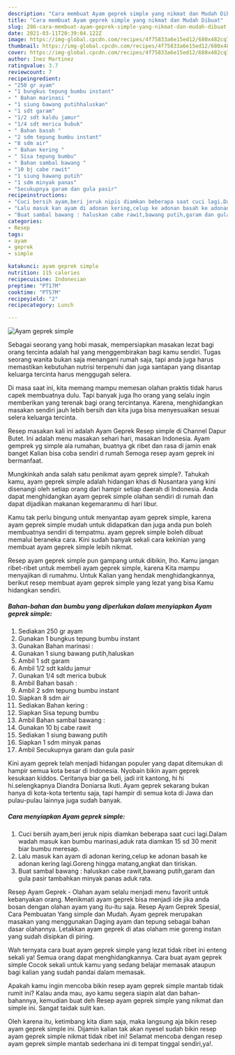 ```yaml
---
description: "Cara membuat Ayam geprek simple yang nikmat dan Mudah Dibuat"
title: "Cara membuat Ayam geprek simple yang nikmat dan Mudah Dibuat"
slug: 286-cara-membuat-ayam-geprek-simple-yang-nikmat-dan-mudah-dibuat
date: 2021-03-11T20:39:04.122Z
image: https://img-global.cpcdn.com/recipes/4f75833a6e15ed12/680x482cq70/ayam-geprek-simple-foto-resep-utama.jpg
thumbnail: https://img-global.cpcdn.com/recipes/4f75833a6e15ed12/680x482cq70/ayam-geprek-simple-foto-resep-utama.jpg
cover: https://img-global.cpcdn.com/recipes/4f75833a6e15ed12/680x482cq70/ayam-geprek-simple-foto-resep-utama.jpg
author: Inez Martinez
ratingvalue: 3.7
reviewcount: 7
recipeingredient:
- "250 gr ayam"
- "1 bungkus tepung bumbu instant"
- " Bahan marinasi "
- "1 siung bawang putihhaluskan"
- "1 sdt garam"
- "1/2 sdt kaldu jamur"
- "1/4 sdt merica bubuk"
- " Bahan basah "
- "2 sdm tepung bumbu instant"
- "8 sdm air"
- " Bahan kering "
- " Sisa tepung bumbu"
- " Bahan sambal bawang "
- "10 bj cabe rawit"
- "1 siung bawang putih"
- "1 sdm minyak panas"
- "Secukupnya garam dan gula pasir"
recipeinstructions:
- "Cuci bersih ayam,beri jeruk nipis diamkan beberapa saat cuci lagi.Dalam wadah masuk kan bumbu marinasi,aduk rata diamkan 15 sd 30 menit biar bumbu meresap."
- "Lalu masuk kan ayam di adonan kering,celup ke adonan basah ke adonan kering lagi.Goreng hingga matang,angkat dan tiriskan."
- "Buat sambal bawang : haluskan cabe rawit,bawang putih,garam dan gula pasir tambahkan minyak panas aduk rata."
categories:
- Resep
tags:
- ayam
- geprek
- simple

katakunci: ayam geprek simple 
nutrition: 115 calories
recipecuisine: Indonesian
preptime: "PT17M"
cooktime: "PT57M"
recipeyield: "2"
recipecategory: Lunch

---
```



![Ayam geprek simple](https://img-global.cpcdn.com/recipes/4f75833a6e15ed12/680x482cq70/ayam-geprek-simple-foto-resep-utama.jpg)

Sebagai seorang yang hobi masak, mempersiapkan masakan lezat bagi orang tercinta adalah hal yang menggembirakan bagi kamu sendiri. Tugas seorang  wanita bukan saja menangani rumah saja, tapi anda juga harus memastikan kebutuhan nutrisi terpenuhi dan juga santapan yang disantap keluarga tercinta harus menggugah selera.

Di masa  saat ini, kita memang mampu memesan olahan praktis tidak harus capek membuatnya dulu. Tapi banyak juga lho orang yang selalu ingin memberikan yang terenak bagi orang tercintanya. Karena, menghidangkan masakan sendiri jauh lebih bersih dan kita juga bisa menyesuaikan sesuai selera keluarga tercinta. 

Resep masakan kali ini adalah Ayam Geprek Resep simple di Channel Dapur Butet. Ini adalah menu masakan sehari hari, masakan Indonesia. Ayam gemprek yg simple ala rumahan, buatnya gk ribet dan rasa di jamin enak banget Kalian bisa coba sendiri d rumah Semoga resep ayam geprek ini bermanfaat.

Mungkinkah anda salah satu penikmat ayam geprek simple?. Tahukah kamu, ayam geprek simple adalah hidangan khas di Nusantara yang kini disenangi oleh setiap orang dari hampir setiap daerah di Indonesia. Anda dapat menghidangkan ayam geprek simple olahan sendiri di rumah dan dapat dijadikan makanan kegemaranmu di hari libur.

Kamu tak perlu bingung untuk menyantap ayam geprek simple, karena ayam geprek simple mudah untuk didapatkan dan juga anda pun boleh membuatnya sendiri di tempatmu. ayam geprek simple boleh dibuat memalui beraneka cara. Kini sudah banyak sekali cara kekinian yang membuat ayam geprek simple lebih nikmat.

Resep ayam geprek simple pun gampang untuk dibikin, lho. Kamu jangan ribet-ribet untuk membeli ayam geprek simple, karena Kita mampu menyajikan di rumahmu. Untuk Kalian yang hendak menghidangkannya, berikut resep membuat ayam geprek simple yang lezat yang bisa Kamu hidangkan sendiri.

<!--inarticleads1-->

##### Bahan-bahan dan bumbu yang diperlukan dalam menyiapkan Ayam geprek simple:

1. Sediakan 250 gr ayam
1. Gunakan 1 bungkus tepung bumbu instant
1. Gunakan  Bahan marinasi :
1. Gunakan 1 siung bawang putih,haluskan
1. Ambil 1 sdt garam
1. Ambil 1/2 sdt kaldu jamur
1. Gunakan 1/4 sdt merica bubuk
1. Ambil  Bahan basah :
1. Ambil 2 sdm tepung bumbu instant
1. Siapkan 8 sdm air
1. Sediakan  Bahan kering :
1. Siapkan  Sisa tepung bumbu
1. Ambil  Bahan sambal bawang :
1. Gunakan 10 bj cabe rawit
1. Sediakan 1 siung bawang putih
1. Siapkan 1 sdm minyak panas
1. Ambil Secukupnya garam dan gula pasir


Kini ayam geprek telah menjadi hidangan populer yang dapat ditemukan di hampir semua kota besar di Indonesia. Nyobain bikin ayam geprek kesukaan kiddos. Ceritanya biar ga beli, jadi irit kantong, hi hi hi.selengkapnya Diandra Doniarsa Ikuti. Ayam geprek sekarang bukan hanya di kota-kota tertentu saja, tapi hampir di semua kota di Jawa dan pulau-pulau lainnya juga sudah banyak. 

<!--inarticleads2-->

##### Cara menyiapkan Ayam geprek simple:

1. Cuci bersih ayam,beri jeruk nipis diamkan beberapa saat cuci lagi.Dalam wadah masuk kan bumbu marinasi,aduk rata diamkan 15 sd 30 menit biar bumbu meresap.
1. Lalu masuk kan ayam di adonan kering,celup ke adonan basah ke adonan kering lagi.Goreng hingga matang,angkat dan tiriskan.
1. Buat sambal bawang : haluskan cabe rawit,bawang putih,garam dan gula pasir tambahkan minyak panas aduk rata.


Resep Ayam Geprek - Olahan ayam selalu menjadi menu favorit untuk kebanyakan orang. Menikmati ayam geprek bisa menjadi ide jika anda bosan dengan olahan ayam yang itu-itu saja. Resep Ayam Geprek Spesial, Cara Pembuatan Yang simple dan Mudah. Ayam geprek merupakan masakan yang menggunakan Daging ayam dan tepung sebagai bahan dasar olahannya. Letakkan ayam geprek di atas olaham mie goreng instan yang sudah disipkan di piring. 

Wah ternyata cara buat ayam geprek simple yang lezat tidak ribet ini enteng sekali ya! Semua orang dapat menghidangkannya. Cara buat ayam geprek simple Cocok sekali untuk kamu yang sedang belajar memasak ataupun bagi kalian yang sudah pandai dalam memasak.

Apakah kamu ingin mencoba bikin resep ayam geprek simple mantab tidak rumit ini? Kalau anda mau, ayo kamu segera siapin alat dan bahan-bahannya, kemudian buat deh Resep ayam geprek simple yang nikmat dan simple ini. Sangat taidak sulit kan. 

Oleh karena itu, ketimbang kita diam saja, maka langsung aja bikin resep ayam geprek simple ini. Dijamin kalian tak akan nyesel sudah bikin resep ayam geprek simple nikmat tidak ribet ini! Selamat mencoba dengan resep ayam geprek simple mantab sederhana ini di tempat tinggal sendiri,ya!.

